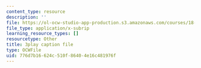 ```yaml
---
content_type: resource
description: ''
file: https://ol-ocw-studio-app-production.s3.amazonaws.com/courses/18-086-mathematical-methods-for-engineers-ii-spring-2006/776d7b16624c510f86404e16c481976f_XPo4dHK48Nw.vtt
file_type: application/x-subrip
learning_resource_types: []
resourcetype: Other
title: 3play caption file
type: OCWFile
uid: 776d7b16-624c-510f-8640-4e16c481976f
---
```

